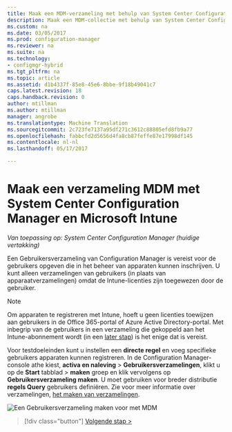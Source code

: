 ```yaml
---
title: Maak een MDM-verzameling met behulp van System Center Configuration Manager | Microsoft-documenten
description: Maak een MDM-collectie met behulp van System Center Configuration Manager.
ms.custom: na
ms.date: 03/05/2017
ms.prod: configuration-manager
ms.reviewer: na
ms.suite: na
ms.technology:
- configmgr-hybrid
ms.tgt_pltfrm: na
ms.topic: article
ms.assetid: d1b4337f-85e8-45e6-8bbe-9f18b49041c7
caps.latest.revision: 18
caps.handback.revision: 0
author: mtillman
ms.author: mtillman
manager: angrobe
ms.translationtype: Machine Translation
ms.sourcegitcommit: 2c723fe7137a95df271c3612c88805efd8fb9a77
ms.openlocfilehash: fabbcfd2d5656d4fa8cb87feffe87e17998df145
ms.contentlocale: nl-nl
ms.lasthandoff: 05/17/2017

---
```

# <a name="create-an-mdm-collection-with-system-center-configuration-manager-and-microsoft-intune"></a>Maak een verzameling MDM met System Center Configuration Manager en Microsoft Intune

*Van toepassing op: System Center Configuration Manager (huidige vertakking)*

Een Gebruikersverzameling van Configuration Manager is vereist voor de gebruikers opgeven die in het beheer van apparaten kunnen inschrijven. U kunt alleen verzamelingen van gebruikers (in plaats van apparaatverzamelingen) omdat de Intune-licenties zijn toegewezen door de gebruiker.

> [!NOTE]
> Om apparaten te registreren met Intune, hoeft u geen licenties toewijzen aan gebruikers in de Office 365-portal of Azure Active Directory-portal. Met inbegrip van de gebruikers in een verzameling die gekoppeld aan het Intune-abonnement wordt (in een [later stap](configure-intune-subscription.md)) is het enige dat is vereist.

Voor testdoeleinden kunt u instellen een **directe regel** en voeg specifieke gebruikers apparaten kunnen registreren. In de Configuration Manager-console athe kiest, **activa en naleving** > **Gebruikersverzamelingen**, klikt u op de **Start** tabblad > **maken** groep en klik vervolgens op **Gebruikersverzameling maken**. U moet gebruiken voor breder distributie **regels Query** gebruikers definiëren. Zie voor meer informatie over verzamelingen, [het maken van verzamelingen](https://technet.microsoft.com/library/mt629371.aspx).

![Een Gebruikersverzameling maken voor met MDM](../media/mdm-create-user-collection.png)

> [!div class="button"]
[Volgende stap >](confirm-dns.md)

